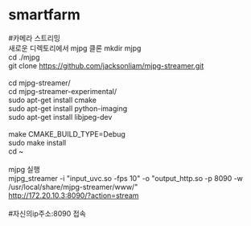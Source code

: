 # smartfarm

#카메라 스트리밍
<br/>
새로운 디렉토리에서 mjpg 클론
mkdir mjpg <br/>
cd ./mjpg <br/>
git clone https://github.com/jacksonliam/mjpg-streamer.git <br/>
 <br/>
cd mjpg-streamer/ <br/>
cd mjpg-streamer-experimental/ <br/>
sudo apt-get install cmake <br/>
sudo apt-get install python-imaging <br/>
sudo apt-get install libjpeg-dev <br/>
 <br/>
make CMAKE_BUILD_TYPE=Debug <br/>
sudo make install <br/>
cd ~ <br/>
 <br/>
mjpg 실행 <br/>
mjpg_streamer -i "input_uvc.so -fps 10" -o "output_http.so -p 8090 -w /usr/local/share/mjpg-streamer/www/"</br>
http://172.20.10.3:8090/?action=stream
</br>
 <br/>
#자신의ip주소:8090 접속  <br/>
